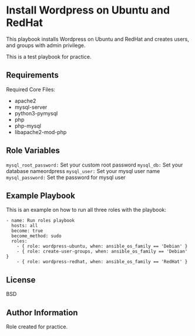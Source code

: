 Install Wordpress on Ubuntu and RedHat
=========

This playbook installs Wordpress on Ubuntu and RedHat and creates users, and groups with admin privilege.

This is a test playbook for practice.

Requirements
------------

Required Core Files:
  - apache2
  - mysql-server 
  - python3-pymysql
  - php
  - php-mysql
  - libapache2-mod-php 

Role Variables
--------------

`mysql_root_password:` Set your custom root password
`mysql_db:` Set your database nameordpress
`mysql_user:` Set your mysql user name
`mysql_password:` Set the password for mysql user


Example Playbook
----------------

This is an example on how to run all three roles with the playbook:

    
    - name: Run roles playbook
      hosts: all
      become: true
      become_method: sudo
      roles:
        - { role: wordpress-ubuntu, when: ansible_os_family == 'Debian' }
        - { role: create-user-groups, when: ansible_os_family == 'Debian' }
        - { role: wordpress-redhat, when: ansible_os_family == 'RedHat' }
        

License
-------

BSD

Author Information
------------------

Role created for practice.
